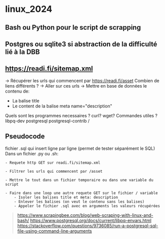 # linux_2024

## Bash ou Python pour le script de scrapping
## Postgres ou sqlite3 si abstraction de la difficulté lié à la DBB
## https://readi.fi/sitemap.xml
-> Récupérer les urls qui commencent par https://readi.fi/asset
  Combien de liens différents ?
-> Aller sur ces urls
-> Mettre en base de données le contenu de:
  - La balise title
  - Le content de la balise meta name="description"

Quels sont les programmes necessaires ? curl? wget?
Commandes utiles ?
libpq-dev postgresql postgresql-contrib / 


## Pseudocode
fichier .sql qui insert ligne par ligne (permet de tester séparément le SQL)
Dans un fichier .py ou .sh:

	- Requete http GET sur readi.fi/sitemap.xml
 
	- Filtrer les urls qui commencent par /asset
 
	- Mettre le tout dans un fichier temporaire ou dans une variable du script

 	- Faire dans une loop une autre requete GET sur le fichier / variable
		- Isoler les balises title et meta: description
		- Enlever les balises (on veut le contenu sans les balises)
		- Appeler le fichier .sql avec en arguments les valeurs récupérées


> https://www.scrapingbee.com/blog/web-scraping-with-linux-and-bash/
> https://www.postgresql.org/docs/current/libpq-envars.html
> https://stackoverflow.com/questions/9736085/run-a-postgresql-sql-file-using-command-line-arguments
